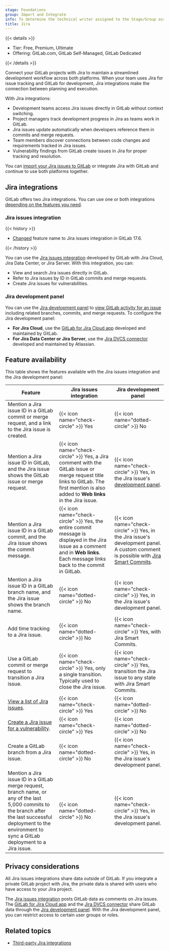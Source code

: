 ```yaml
---
stage: Foundations
group: Import and Integrate
info: To determine the technical writer assigned to the Stage/Group associated with this page, see https://handbook.gitlab.com/handbook/product/ux/technical-writing/#assignments
title: Jira
---
```


{{< details >}}

- Tier: Free, Premium, Ultimate
- Offering: GitLab.com, GitLab Self-Managed, GitLab Dedicated

{{< /details >}}

Connect your GitLab projects with Jira to maintain a streamlined development workflow across both platforms.
When your team uses Jira for issue tracking and GitLab for development,
Jira integrations make the connection between planning and execution.

With Jira integrations:

- Development teams access Jira issues directly in GitLab without context switching.
- Project managers track development progress in Jira as teams work in GitLab.
- Jira issues update automatically when developers reference them in commits and merge requests.
- Team members discover connections between code changes and requirements tracked in Jira issues.
- Vulnerability findings from GitLab create issues in Jira for proper tracking and resolution.

You can [import your Jira issues to GitLab](../../user/project/import/jira.md) or
integrate Jira with GitLab and continue to use both platforms together.

## Jira integrations

GitLab offers two Jira integrations. You can use one or both integrations
[depending on the features you need](#feature-availability).

### Jira issues integration

{{< history >}}

- [Changed](https://gitlab.com/gitlab-org/gitlab/-/merge_requests/166555) feature name to Jira issues integration in GitLab 17.6.

{{< /history >}}

You can use the [Jira issues integration](configure.md) developed by GitLab with
Jira Cloud, Jira Data Center, or Jira Server. With this integration, you can:

- View and search Jira issues directly in GitLab.
- Refer to Jira issues by ID in GitLab commits and merge requests.
- Create Jira issues for vulnerabilities.

### Jira development panel

You can use the [Jira development panel](development_panel.md) to
[view GitLab activity for an issue](https://support.atlassian.com/jira-software-cloud/docs/view-development-information-for-an-issue/)
including related branches, commits, and merge requests. To configure the Jira development panel:

- **For Jira Cloud**, use the [GitLab for Jira Cloud app](connect-app.md) developed and maintained by GitLab.
- **For Jira Data Center or Jira Server**, use the [Jira DVCS connector](dvcs/_index.md) developed and maintained by Atlassian.

## Feature availability

This table shows the features available with the Jira issues integration and the Jira development panel:

| Feature | Jira issues integration | Jira development panel |
|-|-|-|
| Mention a Jira issue ID in a GitLab commit or merge request, and a link to the Jira issue is created. | {{< icon name="check-circle" >}} Yes | {{< icon name="dotted-circle" >}} No |
| Mention a Jira issue ID in GitLab, and the Jira issue shows the GitLab issue or merge request. | {{< icon name="check-circle" >}} Yes, a Jira comment with the GitLab issue or merge request title links to GitLab. The first mention is also added to **Web links** in the Jira issue. | {{< icon name="check-circle" >}} Yes, in the Jira issue's [development panel](https://support.atlassian.com/jira-software-cloud/docs/view-development-information-for-an-issue/). |
| Mention a Jira issue ID in a GitLab commit, and the Jira issue shows the commit message. | {{< icon name="check-circle" >}} Yes, the entire commit message is displayed in the Jira issue as a comment and in **Web links**. Each message links back to the commit in GitLab. | {{< icon name="check-circle" >}} Yes, in the Jira issue's development panel. A custom comment is possible with [Jira Smart Commits](https://confluence.atlassian.com/fisheye/using-smart-commits-960155400.html). |
| Mention a Jira issue ID in a GitLab branch name, and the Jira issue shows the branch name. | {{< icon name="dotted-circle" >}} No | {{< icon name="check-circle" >}} Yes, in the Jira issue's development panel. |
| Add time tracking to a Jira issue. | {{< icon name="dotted-circle" >}} No | {{< icon name="check-circle" >}} Yes, with Jira Smart Commits. |
| Use a GitLab commit or merge request to transition a Jira issue. |{{< icon name="check-circle" >}} Yes, only a single transition. Typically used to close the Jira issue. | {{< icon name="check-circle" >}} Yes, transition the Jira issue to any state with Jira Smart Commits. |
| [View a list of Jira issues](configure.md#view-jira-issues). | {{< icon name="check-circle" >}} Yes | {{< icon name="dotted-circle" >}} No |
| [Create a Jira issue for a vulnerability](configure.md#create-a-jira-issue-for-a-vulnerability). | {{< icon name="check-circle" >}} Yes | {{< icon name="dotted-circle" >}} No |
| Create a GitLab branch from a Jira issue. | {{< icon name="dotted-circle" >}} No | {{< icon name="check-circle" >}} Yes, in the Jira issue's development panel. |
| Mention a Jira issue ID in a GitLab merge request, branch name, or any of the last 5,000 commits to the branch after the last successful deployment to the environment to sync a GitLab deployment to a Jira issue. | {{< icon name="dotted-circle" >}} No | {{< icon name="check-circle" >}} Yes, in the Jira issue's development panel. |

## Privacy considerations

All Jira issues integrations share data outside of GitLab.
If you integrate a private GitLab project with Jira, the private
data is shared with users who have access to your Jira project.

The [Jira issues integration](configure.md) posts GitLab data as comments on Jira issues.
The [GitLab for Jira Cloud app](connect-app.md) and the [Jira DVCS connector](dvcs/_index.md)
share GitLab data through the [Jira development panel](development_panel.md).
With the Jira development panel, you can restrict access to certain user groups or roles.

## Related topics

- [Third-party Jira integrations](https://marketplace.atlassian.com/search?product=jira&query=gitlab)
